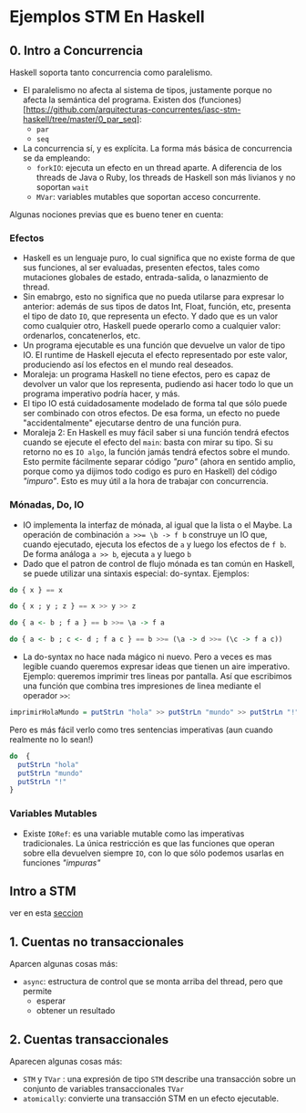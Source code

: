 # Ejemplos STM En Haskell

## 0. Intro a Concurrencia

Haskell soporta tanto concurrencia como paralelismo. 

 * El paralelismo no afecta al sistema de tipos, justamente porque no afecta la semántica del programa. Existen dos (funciones)[https://github.com/arquitecturas-concurrentes/iasc-stm-haskell/tree/master/0_par_seq]:
    * `par`
    * `seq` 
 * La concurrencia sí, y es explícita. La forma más básica de concurrencia se da empleando: 
   * `forkIO`: ejecuta un efecto en un thread aparte. A diferencia de los threads de Java o Ruby, los threads de Haskell son más livianos y no soportan `wait` 
   * `MVar`: variables mutables que soportan acceso concurrente. 

Algunas nociones previas que es bueno tener en cuenta: 

### Efectos

  * Haskell es un lenguaje puro, lo cual significa que no existe forma de que sus funciones, al ser evaluadas, presenten efectos, tales como mutaciones globales de estado, entrada-salida, o lanazmiento de thread. 
  * Sin emabrgo, esto no significa que no pueda utilarse para expresar lo anterior: además de sus tipos de datos Int, Float, función, etc, presenta el tipo de dato `IO`, que representa un efecto. Y dado que es un valor como cualquier otro, Haskell puede operarlo como a cualquier valor: ordenarlos, concatenerlos, etc. 
  * Un programa ejecutable es una función que devuelve un valor de tipo IO. El runtime de Haskell ejecuta el efecto representado por este valor, produciendo así los efectos en el mundo real deseados.
  * Moraleja: un programa Haskell no tiene efectos, pero es capaz de devolver un valor que los representa, pudiendo asi hacer todo lo que un programa imperativo podría hacer, y más. 
  * El tipo IO está cuidadosamente modelado de forma tal que sólo puede ser combinado con otros efectos. De esa forma, un efecto no puede "accidentalmente" ejecutarse dentro de una función pura. 
  * Moraleja 2: En Haskell es muy fácil saber si una función tendrá efectos cuando se ejecute el efecto del `main`: basta con mirar su tipo. Si su retorno no es `IO algo`, la función jamás tendrá efectos sobre el mundo. Esto permite fácilmente separar código _"puro"_ (ahora en sentido amplio, porque como ya dijimos todo codigo es puro en Haskell) del código _"impuro"_. Esto es muy útil a la hora de trabajar con concurrencia. 

### Mónadas, Do, IO

 * IO implementa la interfaz de  mónada, al igual que la lista o el Maybe. La operación de combinación `a >>= \b -> f b` construye un IO que, cuando ejecutado, ejecuta los efectos de `a` y luego los efectos de `f b`. De forma análoga `a >> b`, ejecuta `a` y luego `b` 
 * Dado que el patron de control de flujo mónada es tan común en Haskell, se puede utilizar una sintaxis especial: do-syntax. Ejemplos:

```haskell
do { x } == x

do { x ; y ; z } == x >> y >> z

do { a <- b ; f a } == b >>= \a -> f a

do { a <- b ; c <- d ; f a c } == b >>= (\a -> d >>= (\c -> f a c))
```
   
  * La do-syntax no hace nada mágico ni nuevo. Pero a veces es mas legible cuando queremos expresar ideas que tienen un aire imperativo. Ejemplo: queremos imprimir tres lineas por pantalla. Así que escribimos una función que combina tres impresiones de linea mediante el operador `>>`: 

```haskell
imprimirHolaMundo = putStrLn "hola" >> putStrLn "mundo" >> putStrLn "!"
```

Pero es más fácil verlo como tres sentencias imperativas (aun cuando realmente no lo sean!)

```haskell
do  {
  putStrLn "hola"
  putStrLn "mundo"
  putStrLn "!"
} 
```

### Variables Mutables

 * Existe `IORef`: es una variable mutable como las imperativas tradicionales. La única restricción es que las funciones que operan sobre ella devuelven siempre `IO`, con lo que sólo podemos usarlas en funciones _"impuras"_

## Intro a STM

ver en esta [seccion](https://github.com/arquitecturas-concurrentes/iasc-stm-haskell/tree/master/1.5_stm_intro)

## 1. Cuentas no transaccionales
 
Aparcen algunas cosas más:

  * `async`: estructura de control que se monta arriba del thread, pero que permite
    * esperar
    * obtener un resultado
  
 
## 2. Cuentas transaccionales

Aparecen algunas cosas más:

  * `STM` y `TVar` : una expresión de tipo `STM` describe una transacción sobre un conjunto de variables transaccionales `TVar`
  * `atomically`: convierte una transacción STM en un efecto ejecutable. 
